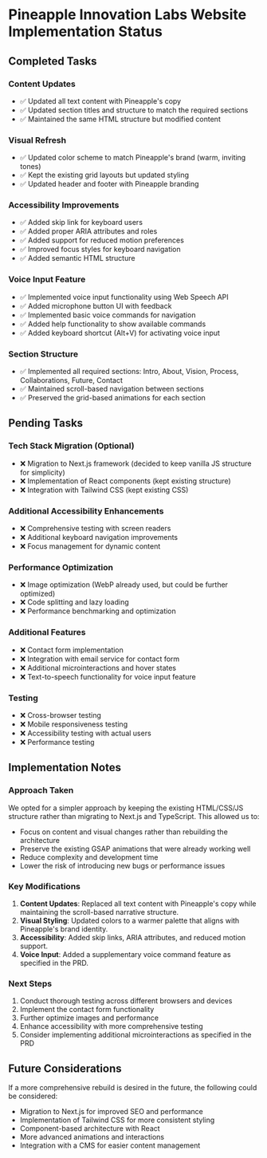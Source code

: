 # Pineapple Innovation Labs Website Implementation Status

## Completed Tasks

### Content Updates
- ✅ Updated all text content with Pineapple's copy
- ✅ Updated section titles and structure to match the required sections
- ✅ Maintained the same HTML structure but modified content

### Visual Refresh
- ✅ Updated color scheme to match Pineapple's brand (warm, inviting tones)
- ✅ Kept the existing grid layouts but updated styling
- ✅ Updated header and footer with Pineapple branding

### Accessibility Improvements
- ✅ Added skip link for keyboard users
- ✅ Added proper ARIA attributes and roles
- ✅ Added support for reduced motion preferences
- ✅ Improved focus styles for keyboard navigation
- ✅ Added semantic HTML structure

### Voice Input Feature
- ✅ Implemented voice input functionality using Web Speech API
- ✅ Added microphone button UI with feedback
- ✅ Implemented basic voice commands for navigation
- ✅ Added help functionality to show available commands
- ✅ Added keyboard shortcut (Alt+V) for activating voice input

### Section Structure
- ✅ Implemented all required sections: Intro, About, Vision, Process, Collaborations, Future, Contact
- ✅ Maintained scroll-based navigation between sections
- ✅ Preserved the grid-based animations for each section

## Pending Tasks

### Tech Stack Migration (Optional)
- ❌ Migration to Next.js framework (decided to keep vanilla JS structure for simplicity)
- ❌ Implementation of React components (kept existing structure)
- ❌ Integration with Tailwind CSS (kept existing CSS)

### Additional Accessibility Enhancements
- ❌ Comprehensive testing with screen readers
- ❌ Additional keyboard navigation improvements
- ❌ Focus management for dynamic content

### Performance Optimization
- ❌ Image optimization (WebP already used, but could be further optimized)
- ❌ Code splitting and lazy loading
- ❌ Performance benchmarking and optimization

### Additional Features
- ❌ Contact form implementation
- ❌ Integration with email service for contact form
- ❌ Additional microinteractions and hover states
- ❌ Text-to-speech functionality for voice input feature

### Testing
- ❌ Cross-browser testing
- ❌ Mobile responsiveness testing
- ❌ Accessibility testing with actual users
- ❌ Performance testing

## Implementation Notes

### Approach Taken
We opted for a simpler approach by keeping the existing HTML/CSS/JS structure rather than migrating to Next.js and TypeScript. This allowed us to:
- Focus on content and visual changes rather than rebuilding the architecture
- Preserve the existing GSAP animations that were already working well
- Reduce complexity and development time
- Lower the risk of introducing new bugs or performance issues

### Key Modifications
1. **Content Updates**: Replaced all text content with Pineapple's copy while maintaining the scroll-based narrative structure.
2. **Visual Styling**: Updated colors to a warmer palette that aligns with Pineapple's brand identity.
3. **Accessibility**: Added skip links, ARIA attributes, and reduced motion support.
4. **Voice Input**: Added a supplementary voice command feature as specified in the PRD.

### Next Steps
1. Conduct thorough testing across different browsers and devices
2. Implement the contact form functionality
3. Further optimize images and performance
4. Enhance accessibility with more comprehensive testing
5. Consider implementing additional microinteractions as specified in the PRD

## Future Considerations
If a more comprehensive rebuild is desired in the future, the following could be considered:
- Migration to Next.js for improved SEO and performance
- Implementation of Tailwind CSS for more consistent styling
- Component-based architecture with React
- More advanced animations and interactions
- Integration with a CMS for easier content management
